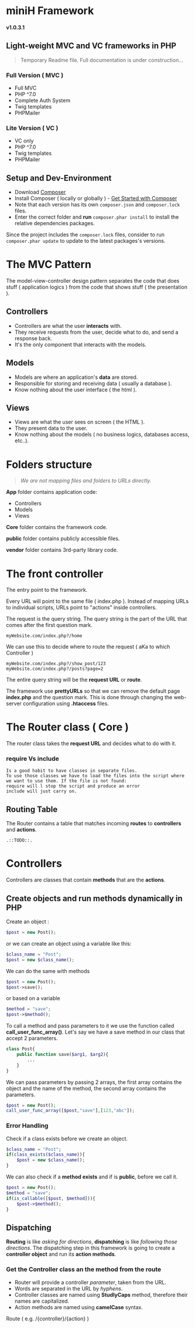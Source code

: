 # miniH Framework 
#### v1.0.3.1
## Light-weight MVC and VC frameworks in PHP

>Temporary Readme file. Full documentation is under construction...

### Full Version ( MVC )

- Full MVC
- PHP ^7.0
- Complete Auth System
- Twig templates
- PHPMailer

### Lite Version ( VC )

- VC only
- PHP ^7.0
- Twig templates
- PHPMailer

## Setup and Dev-Environment

- Download [Composer](https://getcomposer.org/download/)
- Install Composer ( locally or globally ) - [Get Started with Composer](https://getcomposer.org/doc/00-intro.md)
- Note that each version has its own `composer.json` and `composer.lock` files.
- Enter the correct folder and **run** `composer.phar install` to install the relative dependencies packages.

Since the project includes the `composer.lock` files, consider to run `composer.phar update` to update to the latest packages's versions.

# The MVC Pattern
The model-view-controller design pattern separates the code that does stuff ( application logics ) from the code that shows stuff ( the presentation ).

## Controllers
- Controllers are what the user **interacts** with.
- They receive requests from the user, decide what to do, and send a response back.
- It's the only component that interacts with the models.
## Models
- Models are where an application's **data** are stored.
- Responsible for storing and receiving data ( usually a database ).
- Know nothing about the user interface ( the html ).
## Views
- Views are what the user sees on screen ( the HTML ).
- They present data to the user.
- Know nothing about the models ( no business logics, databases access, etc..).

# Folders structure
> _We are not mapping files and folders to URLs directly._

**App** folder contains application code:
- Controllers
- Models
- Views

**Core** folder contains the framework code.

**public** folder contains publicly accessible files.

**vendor** folder contains 3rd-party library code.


# The front controller
The entry point to the framework.

Every URL will point to the same file ( index.php ). Instead of mapping URLs to individual scripts, URLs point to "actions" inside controllers.

The request is the query string.
The query string is the part of the URL that comes after the first question mark.
```
myWebsite.com/index.php?/home
```
We can use this to decide where to route the request ( aKa to which Controller )
```
myWebsite.com/index.php?/show_post/123
myWebsite.com/index.php?/posts?page=2
```
The entire query string will be the **request URL** or **route**.

The framework use **prettyURLs** so that we can remove the default page **index.php** and the question mark. This is done through changing the web-server configuration using **.htaccess** files.

# The Router class ( Core )
The router class takes the **request URL** and decides what to do with it.

### **require Vs include** 
    Is a good habit to have classes in separate files.
    To use those classes we have to load the files into the script where we want to use them. If the file is not found:
    require will l stop the script and produce an error
    include will just carry on.

## Routing Table
The Router contains a table that matches incoming **routes** to **controllers** and **actions**.
```
.::TODO::.
```

# Controllers
Controllers are classes that contain **methods** that are the **actions**.

## Create objects and run methods dynamically in PHP
Create an object :
```PHP
$post = new Post();
```
or we can create an object using a variable like this:
```PHP
$class_name = "Post";
$post = new $class_name();
```
We can do the same with methods
```PHP
$post = new Post();
$post->save();
```
or based on a variable
```PHP
$method = "save";
$post->$method();
```
To call a method and pass parameters to it we use the function called **call_user_func_array()**.
Let's say we have a save method in our class that accept 2 parameters.
```PHP
class Post{
    public function save($arg1, $arg2){
        ...
    }
}
```
We can pass parameters by passing 2 arrays, the first array contains the object and the name of the method, the second array contains the parameters.
```PHP
$post = new Post();
call_user_func_array([$post,"save"],[123,"abc"]);
```

### Error Handling
Check if a class exists before we create an object.
```PHP
$class_name = "Post";
if(class_exists($class_name)){
    $post = new $class_name();
}
```
We can also check if a **method exists** and if is **public**, before we call it.
```PHP
$post = new Post();
$method = "save";
if(is_callable([$post, $method])){
    $post->$method();
}
```
## Dispatching
**Routing** is like _asking for directions_, **dispatching** is like _following those directions_.
The dispatching step in this framework is going to create a **controller object** and run its **action methods**.

### Get the Controller class an the method from the route
- Router will provide a controller _parameter_, taken from the URL.
- Words are separated in the URL by _hyphens_.
- Controller classes are named using **StudlyCaps** method, therefore their names are capitalized.
- Action methods are named using **camelCase** syntax.

Route ( e.g. /{controller}/{action} )



